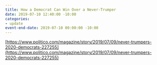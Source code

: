 ```yaml
---
title: How a Democrat Can Win Over a Never-Trumper
date: 2019-07-10 12:40:00 -10:00
categories:
- update
event-end-date: 2019-07-10 00:00:00 -10:00
---
```



[https://www.politico.com/magazine/story/2019/07/09/never-trumpers-2020-democrats-227255](https://www.politico.com/magazine/story/2019/07/09/never-trumpers-2020-democrats-227255)